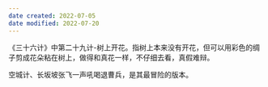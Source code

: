 ```yaml
---
date created: 2022-07-05
date modified: 2022-07-20
---
```


《三十六计》中第二十九计-树上开花。指树上本来没有开花，但可以用彩色的绸子剪成花朵粘在树上，做得和真花一样，不仔细去看，真假难辩。

空城计、长坂坡张飞一声吼喝退曹兵，是其最冒险的版本。

